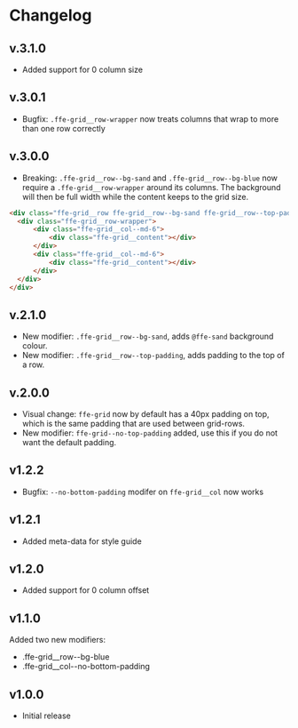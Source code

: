 # Changelog

## v.3.1.0
* Added support for 0 column size

## v.3.0.1
* Bugfix: `.ffe-grid__row-wrapper` now treats columns that wrap to more than one row correctly

## v.3.0.0
* Breaking: `.ffe-grid__row--bg-sand` and `.ffe-grid__row--bg-blue` now require a `.ffe-grid__row-wrapper` around its columns. The background will then be full width while the content keeps to the grid size.
```html
<div class="ffe-grid__row ffe-grid__row--bg-sand ffe-grid__row--top-padding">
  <div class="ffe-grid__row-wrapper">
      <div class="ffe-grid__col--md-6">
          <div class="ffe-grid__content"></div>
      </div>
      <div class="ffe-grid__col--md-6">
          <div class="ffe-grid__content"></div>
      </div>
  </div>
</div>
```

## v.2.1.0
* New modifier: `.ffe-grid__row--bg-sand`, adds `@ffe-sand` background colour.
* New modifier: `.ffe-grid__row--top-padding`, adds padding to the top of a row.

## v.2.0.0
* Visual change: `ffe-grid` now by default has a 40px padding on top, which is the same padding
that are used between grid-rows.
* New modifier: `ffe-grid--no-top-padding` added, use this if you do not want the default padding.

## v1.2.2
* Bugfix: `--no-bottom-padding` modifer on `ffe-grid__col` now works

## v1.2.1
* Added meta-data for style guide

## v1.2.0
* Added support for 0 column offset

## v1.1.0
Added two new modifiers:
* .ffe-grid__row--bg-blue
* .ffe-grid__col--no-bottom-padding

## v1.0.0
* Initial release
